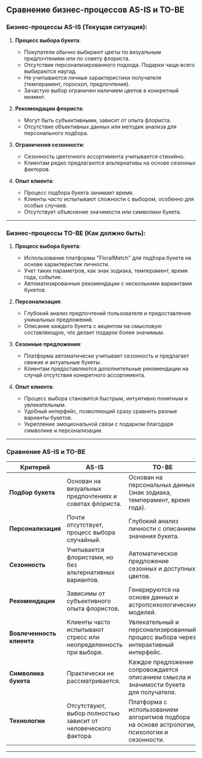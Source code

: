 ## Сравнение бизнес-процессов AS-IS и TO-BE  

### **Бизнес-процессы AS-IS** (Текущая ситуация):  
1. **Процесс выбора букета**:  
   - Покупатели обычно выбирают цветы по визуальным предпочтениям или по совету флориста.  
   - Отсутствие персонализированного подхода. Подарки чаще всего выбираются наугад.  
   - Не учитываются личные характеристики получателя (темперамент, гороскоп, предпочтения).  
   - Зачастую выбор ограничен наличием цветов в конкретный момент.  

2. **Рекомендации флориста**:  
   - Могут быть субъективными, зависят от опыта флориста.  
   - Отсутствие объективных данных или методик анализа для персонального подбора.  

3. **Ограничения сезонности**:  
   - Сезонность цветочного ассортимента учитывается стихийно.  
   - Клиентам редко предлагаются альтернативы на основе сезонных факторов.  

4. **Опыт клиента**:  
   - Процесс подбора букета занимает время.  
   - Клиенты часто испытывают сложности с выбором, особенно для особых случаев.  
   - Отсутствует объяснение значимости или символики букета.  

---

### **Бизнес-процессы TO-BE** (Как должно быть):  
1. **Процесс выбора букета**:  
   - Использование платформы "FloralMatch" для подбора букета на основе характеристик личности.  
   - Учет таких параметров, как знак зодиака, темперамент, время года, событие.  
   - Автоматизированные рекомендации с несколькими вариантами букетов.  

2. **Персонализация**:  
   - Глубокий анализ предпочтений пользователя и предоставление уникальных предложений.  
   - Описание каждого букета с акцентом на смысловую составляющую, что делает подарок более значимым.  

3. **Сезонные предложения**:  
   - Платформа автоматически учитывает сезонность и предлагает свежие и актуальные букеты.  
   - Клиентам предоставляются дополнительные рекомендации на случай отсутствия конкретного ассортимента.  

4. **Опыт клиента**:  
   - Процесс выбора становится быстрым, интуитивно понятным и увлекательным.  
   - Удобный интерфейс, позволяющий сразу сравнить разные варианты букетов.  
   - Укрепление эмоциональной связи с подарком благодаря символике и персонализации.  

---

### **Сравнение AS-IS и TO-BE**

| **Критерий**               | **AS-IS**                                                                                           | **TO-BE**                                                                                              |
|----------------------------|----------------------------------------------------------------------------------------------------|-------------------------------------------------------------------------------------------------------|
| **Подбор букета**           | Основан на визуальных предпочтениях и советах флориста.                                           | Основан на персональных данных (знак зодиака, темперамент, время года).                              |
| **Персонализация**          | Почти отсутствует, процесс выбора случайный.                                                      | Глубокий анализ личности с описанием значения букета.                                                 |
| **Сезонность**              | Учитывается флористами, но без альтернативных вариантов.                                           | Автоматическое предложение сезонных и доступных цветов.                                               |
| **Рекомендации**            | Зависимы от субъективного опыта флористов.                                                        | Генерируются на основе данных и астропсихологических моделей.                                         |
| **Вовлеченность клиента**   | Клиенты часто испытывают стресс или неопределенность при выборе.                                  | Увлекательный и персонализированный процесс выбора через интерактивный интерфейс.                     |
| **Символика букета**        | Практически не рассматривается.                                                                   | Каждое предложение сопровождается описанием смысла и значимости букета для получателя.                |
| **Технологии**              | Отсутствуют, выбор полностью зависит от человеческого фактора.                                    | Платформа с использованием алгоритмов подбора на основе астрологии, психологии и сезонности.          |

---
